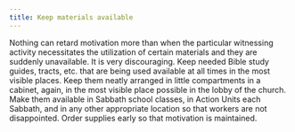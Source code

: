 ```yaml
---
title: Keep materials available
---
```


Nothing can retard motivation more than when the particular witnessing activity necessitates the utilization of certain materials and they are suddenly unavailable. It is very discouraging. Keep needed Bible study guides, tracts, etc. that are being used available at all times in the most visible places. Keep them neatly arranged in little compartments in a cabinet, again, in the most visible place possible in the lobby of the church. Make them available in Sabbath school classes, in Action Units each Sabbath, and in any other appropriate location so that workers are not disappointed. Order supplies early so that motivation is maintained.